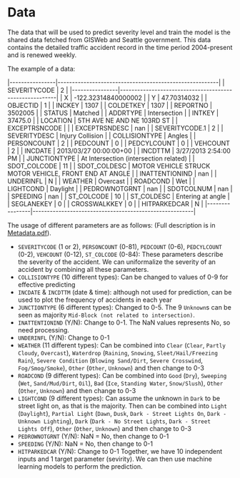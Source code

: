 # Data
The data that will be used to predict severity level and train the model is the shared data fetched from GISWeb and Seattle government. 
This data contains the detailed traffic accident record in the time period 2004-present and is renewed weekly.

The example of a data:

|----------------|--------------------------------------------------------|
| SEVERITYCODE   | 2                                                      |
|----------------|--------------------------------------------------------|
| X              | -122.32314840000002                                    |
| Y              | 47.70314032                                            |
| OBJECTID       | 1                                                      |
| INCKEY         | 1307                                                   |
| COLDETKEY      | 1307                                                   |
| REPORTNO       | 3502005                                                |
| STATUS         | Matched                                                |
| ADDRTYPE       | Intersection                                           |
| INTKEY         | 37475.0                                                |
| LOCATION       | 5TH AVE NE AND NE 103RD ST                             |
| EXCEPTRSNCODE  |                                                        |
| EXCEPTRSNDESC  | nan                                                    |
| SEVERITYCODE.1 | 2                                                      |
| SEVERITYDESC   | Injury Collision                                       |
| COLLISIONTYPE  | Angles                                                 |
| PERSONCOUNT    | 2                                                      |
| PEDCOUNT       | 0                                                      |
| PEDCYLCOUNT    | 0                                                      |
| VEHCOUNT       | 2                                                      |
| INCDATE        | 2013/03/27 00:00:00+00                                 |
| INCDTTM        | 3/27/2013 2:54:00 PM                                   |
| JUNCTIONTYPE   | At Intersection (intersection related)                 |
| SDOT_COLCODE   | 11                                                     |
| SDOT_COLDESC   | MOTOR VEHICLE STRUCK MOTOR VEHICLE, FRONT END AT ANGLE |
| INATTENTIONIND | nan                                                    |
| UNDERINFL      | N                                                      |
| WEATHER        | Overcast                                               |
| ROADCOND       | Wet                                                    |
| LIGHTCOND      | Daylight                                               |
| PEDROWNOTGRNT  | nan                                                    |
| SDOTCOLNUM     | nan                                                    |
| SPEEDING       | nan                                                    |
| ST_COLCODE     | 10                                                     |
| ST_COLDESC     | Entering at angle                                      |
| SEGLANEKEY     | 0                                                      |
| CROSSWALKKEY   | 0                                                      |
| HITPARKEDCAR   | N                                                      |
|----------------|--------------------------------------------------------|

The usage of different parameters are as follows:
(Full description is in [Metadata.pdf](https://github.com/Mick235711/Coursera_Capstone/blob/main/Metadata.pdf)).
- `SEVERITYCODE` (1 or 2), `PERSONCOUNT` (0-81), `PEDCOUNT` (0-6), `PEDCYLCOUNT` (0-2), `VEHCOUNT` (0-12), `ST_COLCODE` (0-84): 
  These parameters describe the severity of the accident. We can uniformalize the severity of an accident by combining all these parameters. 
- `COLLISIONTYPE` (10 different types): Can be changed to values of 0-9 for effective predicting
- `INCDATE` & `INCDTTM` (date & time): although not used for prediction, can be used to plot the frequency of accidents in each year
- `JUNCTIONTYPE` (6 different types): Changed to 0-5. The 9 `Unknown`s can be seen as majority `Mid-Block (not related to intersection)`.
- `INATTENTIONIND` (Y/N): Change to 0-1. The NaN values represents No, so need processing.
- `UNDERINFL` (Y/N): Change to 0-1
- `WEATHER` (11 different types): Can be combined into 
  `Clear` (`Clear`, `Partly Cloudy`, `Overcast`), 
  `Waterdrop` (`Raining`, `Snowing`, `Sleet/Hail/Freezing Rain`), 
  `Severe Condition` (`Blowing Sand/Dirt`, `Severe Crosswind`, `Fog/Smog/Smoke`),
  `Other` (`Other`, `Unknown`) and then change to 0-3
- `ROADCOND` (9 different types): Can be combined into 
  `Good` (`Dry`), 
  `Sweeping` (`Wet`, `Sand/Mud/Dirt`, `Oil`), 
  `Bad` (`Ice`, `Standing Water`, `Snow/Slush`), 
  `Other` (`Other`, `Unknown`) and then change to 0-3
- `LIGHTCOND` (9 different types): Can assume the unknown in `Dark` to be street light on, as that is the majority. Then can be combined into 
  `Light` (`Daylight`), 
  `Partial Light` (`Dawn`, `Dusk`, `Dark - Street Lights On`, `Dark - Unknown Lighting`),
  `Dark` (`Dark - No Street Lights`, `Dark - Street Lights Off`),
  `Other` (`Other`, `Unknown`) and then change to 0-3
- `PEDROWNOTGRNT` (Y/N): NaN = No, then change to 0-1
- `SPEEDING` (Y/N): NaN = No, then change to 0-1
- `HITPARKEDCAR` (Y/N): Change to 0-1
Together, we have 10 independent inputs and 1 target parameter (sevirity). We can then use machine learning models to perform the prediction.

